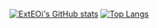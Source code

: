 [![ExtEOi's GitHub stats](https://github-readme-stats.vercel.app/api?username=ExtEOi&bg_color=ffd078,fb635f,904e95&title_color=fff&text_color=fff&icon_color=b8d200&show_icons=true&include_all_commits=true)](https://github.com/anuraghazra/github-readme-stats)
[![Top Langs](https://github-readme-stats.vercel.app/api/top-langs/?username=ExtEOi&layout=compact&bg_color=ffd078,ff9c5e,fb635f&title_color=fff&text_color=fff)](https://github.com/anuraghazra/github-readme-stats)
